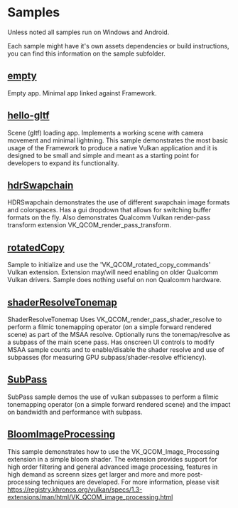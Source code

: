 # Samples

Unless noted all samples run on Windows and Android.

Each sample might have it's own assets dependencies or build instructions, you can find this information on the sample subfolder.

## [empty](empty)

Empty app. Minimal app linked against Framework.

## [hello-gltf](hello-gltf)

Scene (gltf) loading app. Implements a working scene with camera movement and minimal lightning.
This sample demonstrates the most basic usage of the Framework to produce a native Vulkan application and it is designed to be small and simple and meant as a starting point for developers to expand its functionality.

## [hdrSwapchain](hdrSwapchain)

HDRSwapchain demonstrates the use of different swapchain image formats and colorspaces. Has a gui dropdown that allows for switching buffer formats on the fly.
Also demonstrates Qualcomm Vulkan render-pass transform extension VK_QCOM_render_pass_transform.

## [rotatedCopy](rotatedCopy)

Sample to initialize and use the 'VK_QCOM_rotated_copy_commands' Vulkan extension.
Extension may/will need enabling on older Qualcomm Vulkan drivers. Sample does nothing useful on non Qualcomm hardware.

## [shaderResolveTonemap](shaderResolveTonemap)

ShaderResolveTonemap Uses VK_QCOM_render_pass_shader_resolve to perform a filmic tonemapping operator (on a simple forward rendered scene) as part of the MSAA resolve.
Optionally runs the tonemap/resolve as a subpass of the main scene pass.  Has onscreen UI controls to modify MSAA sample counts and to enable/disable the shader resolve and use of subpasses (for measuring GPU subpass/shader-resolve efficiency).

## [SubPass](SubpPass)
SubPass sample demos the use of vulkan subpasses to perform a filmic tonemapping operator (on a simple forward rendered scene) and the impact on bandwidth and performance with subpass.

## [BloomImageProcessing](BloomImageProcessing)

This sample demonstrates how to use the VK_QCOM_Image_Processing extension in a simple bloom shader.
The extension provides support for high order filtering and general advanced image processing, features in high demand as screenn sizes get larger and more and more post-processing techniques are developed. For more information, please visit https://registry.khronos.org/vulkan/specs/1.3-extensions/man/html/VK_QCOM_image_processing.html
